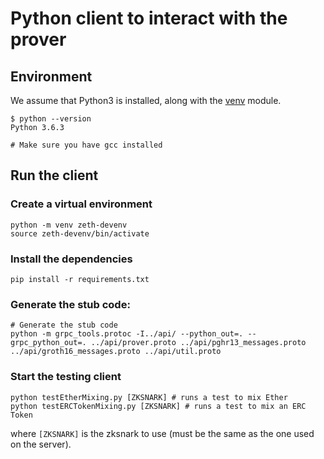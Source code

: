 # Python client to interact with the prover

## Environment

We assume that Python3 is installed, along with the [venv](https://docs.python.org/3/library/venv.html#module-venv) module.

```
$ python --version
Python 3.6.3

# Make sure you have gcc installed
```

## Run the client

### Create a virtual environment

```
python -m venv zeth-devenv
source zeth-devenv/bin/activate
```

### Install the dependencies

```
pip install -r requirements.txt
```

### Generate the stub code:

```
# Generate the stub code
python -m grpc_tools.protoc -I../api/ --python_out=. --grpc_python_out=. ../api/prover.proto ../api/pghr13_messages.proto ../api/groth16_messages.proto ../api/util.proto
```

### Start the testing client

```
python testEtherMixing.py [ZKSNARK] # runs a test to mix Ether
python testERCTokenMixing.py [ZKSNARK] # runs a test to mix an ERC Token
```

where `[ZKSNARK]` is the zksnark to use (must be the same as the one used on the server).
